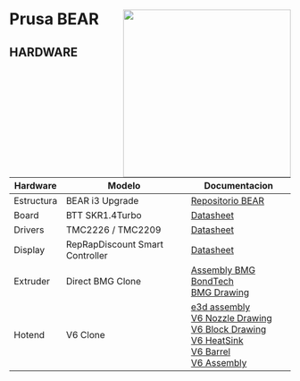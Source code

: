 # Prusa BEAR <img align="right" width=300 src="https://github.com/omonge22/prusa_i3_bear_upgrade/blob/master/extra/photos/frame_01_900px.jpg?raw=true" /> 


## HARDWARE
Hardware|Modelo|Documentacion
--------|------|-------------
Estructura|BEAR i3 Upgrade|[Repositorio BEAR](https://github.com/omonge22/prusa_i3_bear_upgrade)
Board|BTT SKR1.4Turbo|[Datasheet](https://github.com/omonge22/BIGTREETECH-SKR-V1.3/tree/master/BTT%20SKR%20V1.4)
Drivers|TMC2226 / TMC2209|[Datasheet](https://github.com/omonge22/BIGTREETECH-TMC2209-V1.2)
Display|RepRapDiscount Smart Controller| [Datasheet](https://reprap.org/wiki/RepRapDiscount_Smart_Controller)
Extruder|Direct BMG Clone|[Assembly BMG BondTech](https://support.bondtech.se/Guide/BMG+-+How+To+Attach+a+V6+Hotend/61) <br/> [BMG Drawing](https://www.bondtech.se/wp-content/uploads/2018/08/BMG.pdf)
Hotend|V6 Clone|[e3d assembly](https://e3d-online.dozuki.com/Guide/V6+Assembly/6?lang=en) <br/> [V6 Nozzle Drawing](https://github.com/omonge22/evoz3D/blob/main/resources/Drawing/V6%20Nozzle/V6%20Nozzle.pdf) <br/> [V6 Block Drawing](https://github.com/omonge22/evoz3D/blob/main/resources/Drawing/V6%20Nozzle/V6%20Block.pdf) <br/> [V6 HeatSink](https://github.com/omonge22/evoz3D/blob/main/resources/Drawing/V6%20Nozzle/V6%20HeatSink.pdf) <br/> [V6 Barrel](https://github.com/omonge22/evoz3D/blob/main/resources/Drawing/V6%20Nozzle/V6%20Barrel.pdf) <br/>[V6 Assembly](https://github.com/omonge22/evoz3D/blob/main/resources/Drawing/V6%20Nozzle/V6%20Assembly.pdf)
